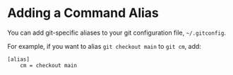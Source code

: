 # Adding a Command Alias

You can add git-specific aliases to your git configuration file, `~/.gitconfig`.

For example, if you want to alias `git checkout main` to `git cm`, add:

```
[alias]
    cm = checkout main
```
